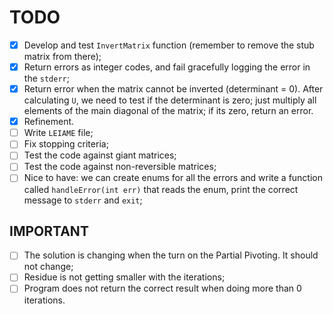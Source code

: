 # TODO

- [x] Develop and test `InvertMatrix` function (remember to remove the stub matrix from there);
- [x] Return errors as integer codes, and fail gracefully logging the error in the `stderr`;
- [x] Return error when the matrix cannot be inverted (determinant = 0). After calculating `U`, we need
    to test if the determinant is zero; just multiply all elements of the main diagonal of the matrix; if its zero, return an error.
- [x] Refinement.
- [ ] Write `LEIAME` file;
- [ ] Fix stopping criteria;
- [ ] Test the code against giant matrices;
- [ ] Test the code against non-reversible matrices;
- [ ] Nice to have: we can create enums for all the errors and write a function
called `handleError(int err)` that reads the enum, print the correct message to `stderr`
and `exit`;

## IMPORTANT
- [ ] The solution is changing when the turn on the Partial Pivoting. It should not change;
- [ ] Residue is not getting smaller with the iterations;
- [ ] Program does not return the correct result when doing more than 0 iterations.